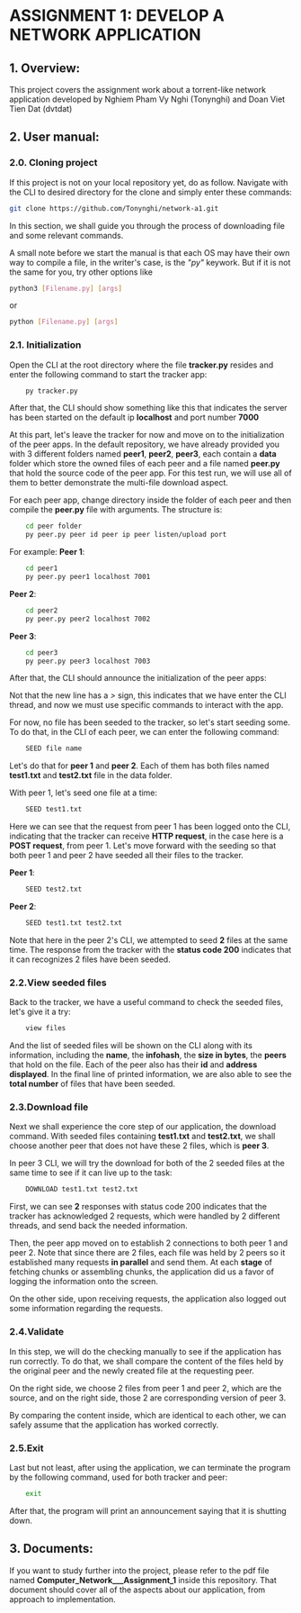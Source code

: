 # ASSIGNMENT 1: DEVELOP A NETWORK APPLICATION

## 1. Overview:

This project covers the assignment work about a torrent-like network application developed by Nghiem Pham Vy Nghi (Tonynghi) and Doan Viet Tien Dat (dvtdat)

## 2. User manual:

### 2.0. Cloning project

If this project is not on your local repository yet, do as follow. Navigate with the CLI to desired directory for the clone and simply enter these commands:

```bash
git clone https://github.com/Tonynghi/network-a1.git
```

In this section, we shall guide you through the process of downloading file and some relevant commands.

A small note before we start the manual is that each OS may have their own way to compile a file, in the writer's case, is the _"py"_ keywork. But if it is not the same for you, try other options like

```bash
python3 [Filename.py] [args]
```

or

```bash
python [Filename.py] [args]
```

### 2.1. Initialization

Open the CLI at the root directory where the file **tracker.py** resides and enter the following command to start the tracker app:

```bash
    py tracker.py
```

After that, the CLI should show something like this that indicates the server has been started on the default ip **localhost** and port number **7000**

At this part, let's leave the tracker for now and move on to the initialization of the peer apps. In the default repository, we have already provided you with 3 different folders named **peer1**, **peer2**, **peer3**, each contain a **data** folder which store the owned files of each peer and a file named **peer.py** that hold the source code of the peer app. For this test run, we will use all of them to better demonstrate the multi-file download aspect.

For each peer app, change directory inside the folder of each peer and then compile the **peer.py** file with arguments. The structure is:

```bash
    cd peer folder
    py peer.py peer id peer ip peer listen/upload port
```

For example:
**Peer 1**:

```bash
    cd peer1
    py peer.py peer1 localhost 7001
```

**Peer 2**:

```bash
    cd peer2
    py peer.py peer2 localhost 7002
```

**Peer 3**:

```bash
    cd peer3
    py peer.py peer3 localhost 7003
```

After that, the CLI should announce the initialization of the peer apps:

Not that the new line has a _>_ sign, this indicates that we have enter the CLI thread, and now we must use specific commands to interact with the app.

For now, no file has been seeded to the tracker, so let's start seeding some. To do that, in the CLI of each peer, we can enter the following command:

```bash
    SEED file name
```

Let's do that for **peer 1** and **peer 2**. Each of them has both files named **test1.txt** and **test2.txt** file in the data folder.

With peer 1, let's seed one file at a time:

```bash
    SEED test1.txt
```

Here we can see that the request from peer 1 has been logged onto the CLI, indicating that the tracker can receive **HTTP request**, in the case here is a **POST request**, from peer 1. Let's move forward with the seeding so that both peer 1 and peer 2 have seeded all their files to the tracker.

**Peer 1**:

```bash
    SEED test2.txt
```

**Peer 2**:

```bash
    SEED test1.txt test2.txt
```

Note that here in the peer 2's CLI, we attempted to seed **2** files at the same time. The response from the tracker with the **status code 200** indicates that it can recognizes 2 files have been seeded.

### 2.2.View seeded files

Back to the tracker, we have a useful command to check the seeded files, let's give it a try:

```bash
    view files
```

And the list of seeded files will be shown on the CLI along with its information, including the **name**, the **infohash**, the **size in bytes**, the **peers** that hold on the file. Each of the peer also has their **id** and **address displayed**. In the final line of printed information, we are also able to see the **total number** of files that have been seeded.

### 2.3.Download file

Next we shall experience the core step of our application, the download command. With seeded files containing **test1.txt** and **test2.txt**, we shall choose another peer that does not have these 2 files, which is **peer 3**.

In peer 3 CLI, we will try the download for both of the 2 seeded files at the same time to see if it can live up to the task:

```bash
    DOWNLOAD test1.txt test2.txt
```

First, we can see **2** responses with status code 200 indicates that the tracker has acknowledged 2 requests, which were handled by 2 different threads, and send back the needed information.

Then, the peer app moved on to establish 2 connections to both peer 1 and peer 2. Note that since there are 2 files, each file was held by 2 peers so it established many requests **in parallel** and send them. At each **stage** of fetching chunks or assembling chunks, the application did us a favor of logging the information onto the screen.

On the other side, upon receiving requests, the application also logged out some information regarding the requests.

### 2.4.Validate

In this step, we will do the checking manually to see if the application has run correctly. To do that, we shall compare the content of the files held by the original peer and the newly created file at the requesting peer.

On the right side, we choose 2 files from peer 1 and peer 2, which are the source, and on the right side, those 2 are corresponding version of peer 3.

By comparing the content inside, which are identical to each other, we can safely assume that the application has worked correctly.

### 2.5.Exit

Last but not least, after using the application, we can terminate the program by the following command, used for both tracker and peer:

```bash
    exit
```

After that, the program will print an announcement saying that it is shutting down.

## 3. Documents:

If you want to study further into the project, please refer to the pdf file named **Computer_Network\_\_\_Assignment_1** inside this repository. That document should cover all of the aspects about our application, from approach to implementation.
